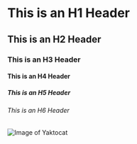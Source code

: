 # This is an H1 Header  
## This is an H2 Header  
### This is an H3 Header
#### This is an H4 Header
##### This is an H5 Header
###### This is an H6 Header


![Image of Yaktocat](https://octodex.github.com/images/yaktocat.png)
